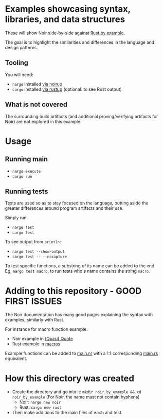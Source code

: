 # Examples showcasing syntax, libraries, and data structures

These will show Noir side-by-side against [Rust by example](https://doc.rust-lang.org/rust-by-example/).

The goal is to highlight the similarities and differences in the language and design patterns.

## Tooling

You will need:
- `nargo` installed [via noirup](https://noir-lang.org/docs/getting_started/installation/)
- `cargo` installed [via rustup](https://www.rust-lang.org/tools/install) (optional: to see Rust output)

## What is not covered

The surrounding build artifacts (and additional proving/verifying artifacts for Noir) are not explored in this example.

# Usage

## Running main

- `nargo execute`
- `cargo run`

## Running tests

Tests are used so as to stay focused on the language, putting aside the greater differences around program artifacts and their use.

Simply run:
- `nargo test`
- `cargo test`

To see output from `println`:
- `nargo test --show-output`
- `cargo test -- --nocapture`

To test specific functions, a substring of its name can be added to the end.
Eg, `nargo test macro`, to run tests who's name contains the string `macro`.

# Adding to this repository - GOOD FIRST ISSUES

The Noir documentation has many good pages explaining the syntax with examples, similarly with Rust.

For instance for macro function example:
- Noir example in [(Quasi) Quote](https://noir-lang.org/docs/dev/noir/concepts/comptime#lowering)
- Rust example in [macros](https://doc.rust-lang.org/rust-by-example/macros.html)

Example functions can be added to [main.nr](./noir/src/main.nr) with a 1:1 corresponding [main.rs](./rust/src/main.rs) equivalent.

# How this directory was created

- Create the directory and go into it: `mkdir noir_by_example && cd noir_by_example` (For Noir, the name must not contain hyphens)
  - Noir: `nargo new noir`
  - Rust: `cargo new rust`
- Then make additions to the main files of each and test.
